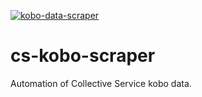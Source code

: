 [![kobo-data-scraper](https://github.com/collective-service/cs-kobo-scraper/actions/workflows/esar-4w-data.yml/badge.svg)](https://github.com/collective-service/cs-kobo-scraper/actions/workflows/esar-4w-data.yml)
# cs-kobo-scraper
Automation of Collective Service kobo data.
